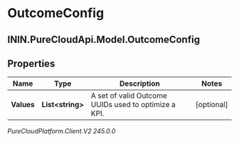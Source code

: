 # OutcomeConfig

## ININ.PureCloudApi.Model.OutcomeConfig

## Properties

|Name | Type | Description | Notes|
|------------ | ------------- | ------------- | -------------|
| **Values** | **List&lt;string&gt;** | A set of valid Outcome UUIDs used to optimize a KPI. | [optional] |



_PureCloudPlatform.Client.V2 245.0.0_
